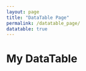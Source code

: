 ```yaml
---
layout: page
title: "DataTable Page"
permalink: /datatable_page/
datatable: true
---
```


<h1>My DataTable</h1>

<!-- Table Structure -->
<table id="example" class="display">
  <thead>
    <tr id="table-headers">
      <!-- Table headers will be dynamically inserted here -->
    </tr>
  </thead>
  <tbody id="table-body">
    <!-- Table rows will be dynamically inserted here -->
  </tbody>
</table>

<!-- jQuery and DataTables CSS & JS -->
<script src="https://code.jquery.com/jquery-1.12.4.min.js" integrity="sha256-ZosEbRLbNQzLpnKIkEdrPv7lOy9C27hHQ+Xp8a4MxAQ=" crossorigin="anonymous"></script>
<link rel="stylesheet" type="text/css" href="https://cdn.datatables.net/v/dt/dt-1.12.1/fc-4.1.0/fh-3.2.4/datatables.min.css"/>
<script type="text/javascript" src="https://cdn.datatables.net/v/dt/dt-1.12.1/fc-4.1.0/fh-3.2.4/datatables.min.js"></script>

<!-- DataTable Initialization Script -->
<script>
  // Fetch the text file containing the data
  fetch('/assets/data.txt')
    .then(response => response.text())
    .then(data => {
      // Split the file into lines
      var lines = data.trim().split('\n');

      // The first line contains the column names
      var headers = lines[0].split(/\s+/); // Split by space or tab

      var tableHeaders = document.getElementById('table-headers');
      var tableBody = document.getElementById('table-body');

      // Create table headers dynamically based on the first line (headers)
      headers.forEach(function(header) {
        var th = document.createElement('th');
        th.textContent = header; // Use the header name directly
        tableHeaders.appendChild(th);
      });

      // Loop through the remaining lines (data rows)
      lines.slice(1).forEach(function(line) {
        var columns = line.split(/\s+/); // Split each line by space or tab
        
        var tr = document.createElement('tr');
        columns.forEach(function(column) {
          var td = document.createElement('td');
          td.textContent = column;
          tr.appendChild(td);
        });
        tableBody.appendChild(tr);
      });

      // Initialize DataTable after the table is populated
      $('#example').DataTable();
    })
    .catch(error => console.error('Error loading file:', error));
</script>
